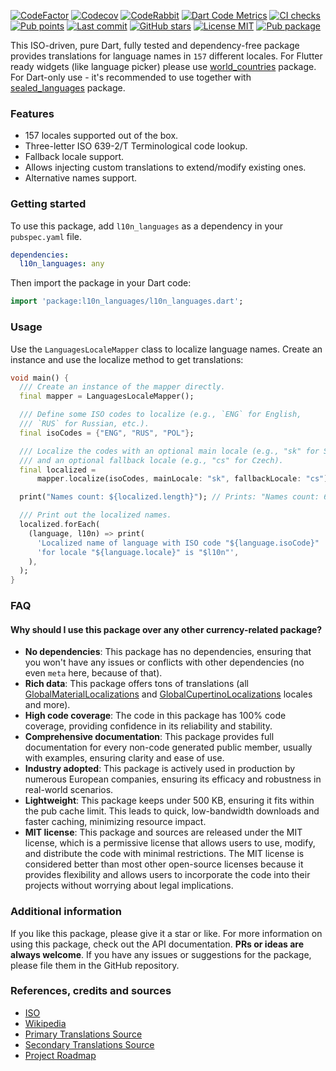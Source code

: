 [![CodeFactor](https://www.codefactor.io/repository/github/tsinis/sealed_world/badge)](https://www.codefactor.io/repository/github/tsinis/sealed_world)
[![Codecov](https://codecov.io/github/tsinis/sealed_world/branch/main/graph/badge.svg)](https://app.codecov.io/github/tsinis/sealed_world/flags)
[![CodeRabbit](https://img.shields.io/coderabbit/prs/github/tsinis/sealed_world?logo=vowpalwabbit&logoColor=orange&color=dark-green)](https://coderabbit.ai)
[![Dart Code Metrics](https://img.shields.io/badge/passing-dcm?style=flat&logo=dart&logoColor=lightskyblue&label=dcm&color=dark-green)](https://dcm.dev)
[![CI checks](https://github.com/tsinis/sealed_world/actions/workflows/verify_packages.yaml/badge.svg)](https://github.com/tsinis/sealed_world/actions/workflows/verify_packages.yaml)
[![Pub points](https://img.shields.io/pub/points/l10n_languages)](https://pub.dev/packages/l10n_languages/score)
[![Last commit](https://img.shields.io/github/last-commit/tsinis/sealed_world)](https://github.com/tsinis/sealed_world/commits/main/packages/l10n_languages)
[![GitHub stars](https://img.shields.io/github/stars/tsinis/sealed_world?style=flat&color=green)](https://github.com/tsinis/sealed_world/stargazers)
[![License MIT](https://img.shields.io/badge/License-MIT-yellow.svg)](https://opensource.org/licenses/MIT)
[![Pub package](https://img.shields.io/pub/v/l10n_languages.svg)](https://pub.dev/packages/l10n_languages)

This ISO-driven, pure Dart, fully tested and dependency-free package provides translations for language names in `157` different locales. For Flutter ready widgets (like language picker) please use [world_countries](https://pub.dev/packages/world_countries) package. For Dart-only use - it's recommended to use together with [sealed_languages](https://pub.dev/packages/sealed_languages) package.

### Features

- 157 locales supported out of the box.
- Three-letter ISO 639-2/T Terminological code lookup.
- Fallback locale support.
- Allows injecting custom translations to extend/modify existing ones.
- Alternative names support.

### Getting started

To use this package, add `l10n_languages` as a dependency in your `pubspec.yaml` file.

```yaml
dependencies:
  l10n_languages: any
```

Then import the package in your Dart code:

```dart
import 'package:l10n_languages/l10n_languages.dart';
```

### Usage

Use the `LanguagesLocaleMapper` class to localize language names. Create an instance and use the localize method to get translations:

```dart
void main() {
  /// Create an instance of the mapper directly.
  final mapper = LanguagesLocaleMapper();

  /// Define some ISO codes to localize (e.g., `ENG` for English,
  /// `RUS` for Russian, etc.).
  final isoCodes = {"ENG", "RUS", "POL"};

  /// Localize the codes with an optional main locale (e.g., "sk" for Slovak),
  /// and an optional fallback locale (e.g., "cs" for Czech).
  final localized =
      mapper.localize(isoCodes, mainLocale: "sk", fallbackLocale: "cs");

  print("Names count: ${localized.length}"); // Prints: "Names count: 6".

  /// Print out the localized names.
  localized.forEach(
    (language, l10n) => print(
      'Localized name of language with ISO code "${language.isoCode}" '
      'for locale "${language.locale}" is "$l10n"',
    ),
  );
}
```

### FAQ

#### Why should I use this package over any other currency-related package?

- **No dependencies**: This package has no dependencies, ensuring that you won't have any issues or conflicts with other dependencies (no even `meta` here, because of that).
- **Rich data**: This package offers tons of translations (all [GlobalMaterialLocalizations](https://api.flutter.dev/flutter/flutter_localizations/GlobalMaterialLocalizations-class.html) and [GlobalCupertinoLocalizations](https://api.flutter.dev/flutter/flutter_localizations/GlobalCupertinoLocalizations-class.html) locales and more).
- **High code coverage**: The code in this package has 100% code coverage, providing confidence in its reliability and stability.
- **Comprehensive documentation**: This package provides full documentation for every non-code generated public member, usually with examples, ensuring clarity and ease of use.
- **Industry adopted**: This package is actively used in production by numerous European companies, ensuring its efficacy and robustness in real-world scenarios.
- **Lightweight**: This package keeps under 500 KB, ensuring it fits within the pub cache limit. This leads to quick, low-bandwidth downloads and faster caching, minimizing resource impact.
- **MIT license**: This package and sources are released under the MIT license, which is a permissive license that allows users to use, modify, and distribute the code with minimal restrictions. The MIT license is considered better than most other open-source licenses because it provides flexibility and allows users to incorporate the code into their projects without worrying about legal implications.

### Additional information

If you like this package, please give it a star or like. For more information on using this package, check out the API documentation. **PRs or ideas are always welcome**.
If you have any issues or suggestions for the package, please file them in the GitHub repository.

### References, credits and sources

- [ISO](https://www.iso.org/iso-639-language-codes.html)
- [Wikipedia](https://wikipedia.org/wiki/List_of_ISO_639-1_codes)
- [Primary Translations Source](https://github.com/umpirsky/language-list)
- [Secondary Translations Source](https://github.com/symfony/intl)
- [Project Roadmap](https://github.com/users/tsinis/projects/1)
